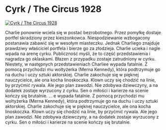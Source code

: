 Cyrk / The Circus 1928 
=============
[![Cyrk / The Circus 1928 ](http://vidos.pl/images/player.gif)](http://vidos.pl/cyrk-the-circus-1928)

 Charlie ponownie wciela się w postać bezrobotnego. Przez pomyłkę dostaje portfel skradziony przez kieszonkowca. Niespodziewanie wzbogacony postanawia zabawić się w wesołym miasteczku. Jednak Charliego znajduje prawdziwy właściciel portfela i bierze go za złodzieja. Charlie ucieka i nagle wpada na arenę cyrku. Publiczność myśli, że to część przedstawienia i nagradza go oklaskami. Błazen z przypadku zostaje zatrudniony w cyrku. Niestety, w następnych przedstawieniach Charliee wypada fatalnie. Z pomocą przychodzi mu woltyżerka (Merna Kennedy), która podtrzymuje go na duchu i uczy sztuki aktorskiej. Charlie zakochuje się w pięknej nauczycielce, ale ona kocha linoskoczka. Klown uczy się chodzić na linie, by przyćmić rywala. Ale jego plan zawodzi. Nie zdobywa dziewczyny, a na dodatek zostaje wyrzucony z cyrku. Sen o miłości i karierze na scenie kończy się brutalnie.   ... e wypada fatalnie. Z pomocą przychodzi mu woltyżerka (Merna Kennedy), która podtrzymuje go na duchu i uczy sztuki aktorskiej. Charlie zakochuje się w pięknej nauczycielce, ale ona kocha linoskoczka. Klown uczy się chodzić na linie, by przyćmić rywala. Ale jego plan zawodzi. Nie zdobywa dziewczyny, a na dodatek zostaje wyrzucony z cyrku. Sen o miłości i karierze na scenie kończy się brutalnie.
